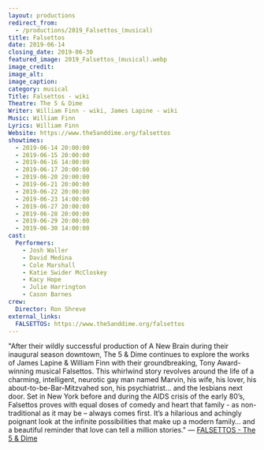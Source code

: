 ```yaml
---
layout: productions
redirect_from:
  - /productions/2019_Falsettos_(musical)
title: Falsettos
date: 2019-06-14
closing_date: 2019-06-30
featured_image: 2019_Falsettos_(musical).webp
image_credit: 
image_alt:
image_caption:
category: musical
Title: Falsettos - wiki
Theatre: The 5 & Dime
Writer: William Finn - wiki, James Lapine - wiki
Music: William Finn
Lyrics: William Finn
Website: https://www.the5anddime.org/falsettos
showtimes: 
  - 2019-06-14 20:00:00
  - 2019-06-15 20:00:00
  - 2019-06-16 14:00:00
  - 2019-06-17 20:00:00
  - 2019-06-20 20:00:00
  - 2019-06-21 20:00:00
  - 2019-06-22 20:00:00
  - 2019-06-23 14:00:00
  - 2019-06-27 20:00:00
  - 2019-06-28 20:00:00
  - 2019-06-29 20:00:00
  - 2019-06-30 14:00:00
cast:
  Performers: 
    - Josh Waller
    - David Medina
    - Cole Marshall
    - Katie Swider McCloskey
    - Kacy Hope
    - Julie Harrington
    - Cason Barnes
crew:
  Director: Ron Shreve
external_links:
  FALSETTOS: https://www.the5anddime.org/falsettos
---
```

"After their wildly successful production of A New Brain during their inaugural season downtown, The 5 & Dime continues to explore the works of James Lapine & William Finn with their groundbreaking, Tony Award-winning musical Falsettos. This whirlwind story revolves around the life of a charming, intelligent, neurotic gay man named Marvin, his wife, his lover, his about-to-be-Bar-Mitzvahed son, his psychiatrist… and the lesbians next door. Set in New York before and during the AIDS crisis of the early 80’s, Falsettos proves with equal doses of comedy and heart that family - as non-traditional as it may be – always comes first. It’s a hilarious and achingly poignant look at the infinite possibilities that make up a modern family… and a beautiful reminder that love can tell a million stories." — [FALSETTOS - The 5 & Dime](https://www.the5anddime.org/falsettos)
